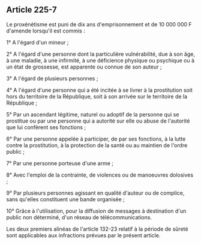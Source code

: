 Article 225-7
----
Le proxénétisme est puni de dix ans d'emprisonnement et de 10 000 000 F d'amende
lorsqu'il est commis :

1° A l'égard d'un mineur ;

2° A l'égard d'une personne dont la particulière vulnérabilité, due à son âge, à
une maladie, à une infirmité, à une déficience physique ou psychique ou à un
état de grossesse, est apparente ou connue de son auteur ;

3° A l'égard de plusieurs personnes ;

4° A l'égard d'une personne qui a été incitée à se livrer à la prostitution soit
hors du territoire de la République, soit à son arrivée sur le territoire de la
République ;

5° Par un ascendant légitime, naturel ou adoptif de la personne qui se prostitue
ou par une personne qui a autorité sur elle ou abuse de l'autorité que lui
confèrent ses fonctions ;

6° Par une personne appelée à participer, de par ses fonctions, à la lutte
contre la prostitution, à la protection de la santé ou au maintien de l'ordre
public ;

7° Par une personne porteuse d'une arme ;

8° Avec l'emploi de la contrainte, de violences ou de manoeuvres dolosives ;

9° Par plusieurs personnes agissant en qualité d'auteur ou de complice, sans
qu'elles constituent une bande organisée ;

10° Grâce à l'utilisation, pour la diffusion de messages à destination d'un
public non déterminé, d'un réseau de télécommunications.

Les deux premiers alinéas de l'article 132-23 relatif à la période de sûreté
sont applicables aux infractions prévues par le présent article.
